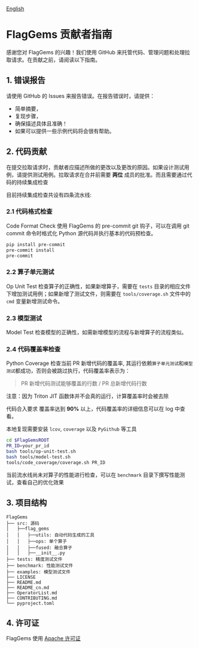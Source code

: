 [English](./CONTRIBUTING.md)

# FlagGems 贡献者指南

感谢您对 FlagGems 的兴趣！我们使用 GitHub 来托管代码、管理问题和处理拉取请求。在贡献之前，请阅读以下指南。

## 1. 错误报告
请使用 GitHub 的 Issues 来报告错误。在报告错误时，请提供：

- 简单摘要，
- 复现步骤，
- 确保描述具体且准确！
- 如果可以提供一些示例代码将会很有帮助。

## 2. 代码贡献
在提交拉取请求时，贡献者应描述所做的更改以及更改的原因。如果设计测试用例，请提供测试用例。拉取请求在合并前需要 __两位__ 成员的批准。而且需要通过代码的持续集成检查

目前持续集成检查共设有四条流水线:

### 2.1 代码格式检查
Code Format Check 使用 FlagGems 的 pre-commit git 钩子，可以在调用 git commit 命令时格式化 Python 源代码并执行基本的代码预检查。

```bash
pip install pre-commit
pre-commit install
pre-commit
```

### 2.2 算子单元测试
Op Unit Test 检查算子的正确性，如果新增算子，需要在 `tests` 目录的相应文件下增加测试用例；如果新增了测试文件，则需要在 `tools/coverage.sh` 文件中的 `cmd` 变量新增测试命令。

### 2.3 模型测试
Model Test 检查模型的正确性，如需新增模型的流程与新增算子的流程类似。

### 2.4 代码覆盖率检查
Python Coverage 检查当前 PR 新增代码的覆盖率, 其运行依赖`算子单元测试`和`模型测试`都成功，否则会被跳过执行，代码覆盖率表示为：

>    PR 新增代码测试能够覆盖的行数 / PR 总新增代码行数

注意：因为 Triton JIT 函数体并不会真的运行，计算覆盖率时会被去除

代码合入要求 覆盖率达到 __90%__ 以上，代码覆盖率的详细信息可以在 log 中查看。

本地复现需要安装 `lcov`, `coverage` 以及 `PyGithub` 等工具

```bash
cd $FlagGemsROOT
PR_ID=your_pr_id
bash tools/op-unit-test.sh
bash tools/model-test.sh
tools/code_coverage/coverage.sh PR_ID
```

当前流水线尚未对算子的性能进行检查，可以在 `benchmark` 目录下撰写性能测试，查看自己的优化效果

## 3. 项目结构

```
FlagGems
├── src: 源码
│   ├──flag_gems
│   │   ├──utils: 自动代码生成的工具
│   │   ├──ops: 单个算子
│   │   ├──fused: 融合算子
│   │   ├──__init__.py
├── tests: 精度测试文件
├── benchmark: 性能测试文件
├── examples: 模型测试文件
├── LICENSE
├── README.md
├── README_cn.md
├── OperatorList.md
├── CONTRIBUTING.md
└── pyproject.toml
```

## 4. 许可证
FlagGems 使用 [Apache 许可证](https://github.com/FlagOpen/FlagGems/blob/master/LICENSE)
